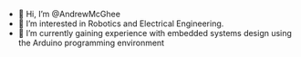 - 👋 Hi, I’m @AndrewMcGhee
- 👀 I’m interested in Robotics and Electrical Engineering. 
- 🌱 I’m currently gaining experience with embedded systems design using the Arduino programming environment

<!---
AndrewMcGhee/AndrewMcGhee is a ✨ special ✨ repository because its `README.md` (this file) appears on your GitHub profile.
You can click the Preview link to take a look at your changes.
--->
